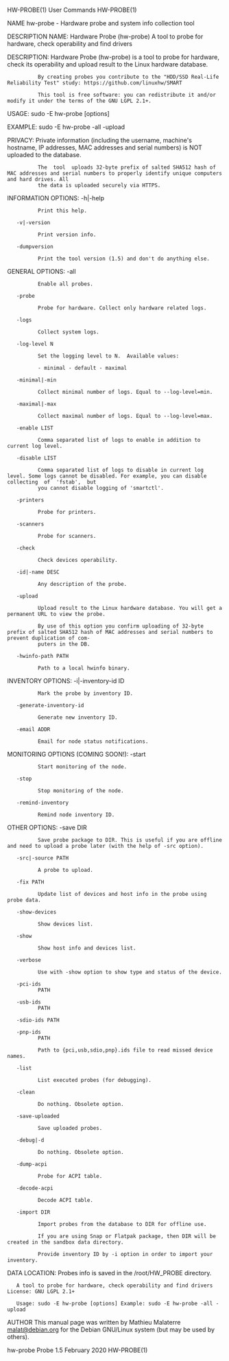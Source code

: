 HW-PROBE(1)                                                                 User Commands                                                                HW-PROBE(1)

NAME
       hw-probe - Hardware probe and system info collection tool

DESCRIPTION
   NAME:
              Hardware Probe (hw-probe) A tool to probe for hardware, check operability and find drivers

   DESCRIPTION:
              Hardware Probe (hw-probe) is a tool to probe for hardware, check its operability and upload result to the Linux hardware database.

              By creating probes you contribute to the "HDD/SSD Real-Life Reliability Test" study: https://github.com/linuxhw/SMART

              This tool is free software: you can redistribute it and/or modify it under the terms of the GNU LGPL 2.1+.

   USAGE:
              sudo -E hw-probe [options]

   EXAMPLE:
              sudo -E hw-probe -all -upload

   PRIVACY:
              Private information (including the username, machine's hostname, IP addresses, MAC addresses and serial numbers) is NOT uploaded to the database.

              The  tool  uploads 32-byte prefix of salted SHA512 hash of MAC addresses and serial numbers to properly identify unique computers and hard drives. All
              the data is uploaded securely via HTTPS.

   INFORMATION OPTIONS:
       -h|-help

              Print this help.

       -v|-version

              Print version info.

       -dumpversion

              Print the tool version (1.5) and don't do anything else.

   GENERAL OPTIONS:
       -all

              Enable all probes.

       -probe

              Probe for hardware. Collect only hardware related logs.

       -logs

              Collect system logs.

       -log-level N

              Set the logging level to N.  Available values:

              - minimal - default - maximal

       -minimal|-min

              Collect minimal number of logs. Equal to --log-level=min.

       -maximal|-max

              Collect maximal number of logs. Equal to --log-level=max.

       -enable LIST

              Comma separated list of logs to enable in addition to current log level.

       -disable LIST

              Comma separated list of logs to disable in current log level. Some logs cannot be disabled. For example, you can disable collecting  of  'fstab',  but
              you cannot disable logging of 'smartctl'.

       -printers

              Probe for printers.

       -scanners

              Probe for scanners.

       -check

              Check devices operability.

       -id|-name DESC

              Any description of the probe.

       -upload

              Upload result to the Linux hardware database. You will get a permanent URL to view the probe.

              By use of this option you confirm uploading of 32-byte prefix of salted SHA512 hash of MAC addresses and serial numbers to prevent duplication of com‐
              puters in the DB.

       -hwinfo-path PATH

              Path to a local hwinfo binary.

   INVENTORY OPTIONS:
       -i|-inventory-id ID

              Mark the probe by inventory ID.

       -generate-inventory-id

              Generate new inventory ID.

       -email ADDR

              Email for node status notifications.

   MONITORING OPTIONS (COMING SOON!):
       -start

              Start monitoring of the node.

       -stop

              Stop monitoring of the node.

       -remind-inventory

              Remind node inventory ID.

   OTHER OPTIONS:
       -save DIR

              Save probe package to DIR. This is useful if you are offline and need to upload a probe later (with the help of -src option).

       -src|-source PATH

              A probe to upload.

       -fix PATH

              Update list of devices and host info in the probe using probe data.

       -show-devices

              Show devices list.

       -show

              Show host info and devices list.

       -verbose

              Use with -show option to show type and status of the device.

       -pci-ids
              PATH

       -usb-ids
              PATH

       -sdio-ids PATH

       -pnp-ids
              PATH

              Path to {pci,usb,sdio,pnp}.ids file to read missed device names.

       -list

              List executed probes (for debugging).

       -clean

              Do nothing. Obsolete option.

       -save-uploaded

              Save uploaded probes.

       -debug|-d

              Do nothing. Obsolete option.

       -dump-acpi

              Probe for ACPI table.

       -decode-acpi

              Decode ACPI table.

       -import DIR

              Import probes from the database to DIR for offline use.

              If you are using Snap or Flatpak package, then DIR will be created in the sandbox data directory.

              Provide inventory ID by -i option in order to import your inventory.

   DATA LOCATION:
              Probes info is saved in the /root/HW_PROBE directory.

       A tool to probe for hardware, check operability and find drivers License: GNU LGPL 2.1+

       Usage: sudo -E hw-probe [options] Example: sudo -E hw-probe -all -upload

AUTHOR
       This manual page was written by Mathieu Malaterre <malat@debian.org> for the Debian GNU/Linux system (but may be used by others).

hw-probe Probe 1.5                                                          February 2020                                                                HW-PROBE(1)
